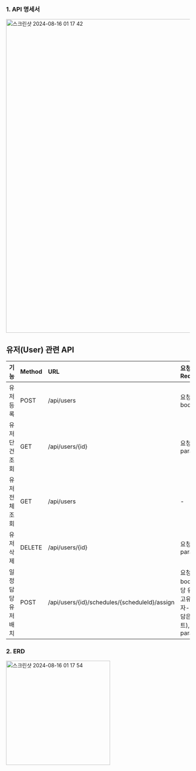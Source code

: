 ### 1. API 명세서
<img width="858" alt="스크린샷 2024-08-16 01 17 42" src="https://github.com/user-attachments/assets/34aeb6eb-7e9e-4efd-8e25-a6abe56ccb9c">

## 유저(User) 관련 API
|기능|Method|URL|요청 Request|Response|
|:---:|:---|:---|:---|:---|
|유저 등록|POST|/api/users|요청 body|UserResponseDto|
|유저 단건 조회|GET|/api/users/{id}|요청 param|UserResponseDto|
|유저 전체 조회|GET|/api/users|-|List<UserResponseDto>|
|유저 삭제|DELETE|/api/users/{id}|요청 param|Long|
|일정 담당 유저 배치|POST|/api/users/{id}/schedules/{scheduleId}/assign|요청 body(담당 유저 고유 식별자-id를 담은 리스트), param|String|

### 2. ERD 
<img width="285" alt="스크린샷 2024-08-16 01 17 54" src="https://github.com/user-attachments/assets/c6778178-96d3-4b06-89d8-385aa8d9a53e">

